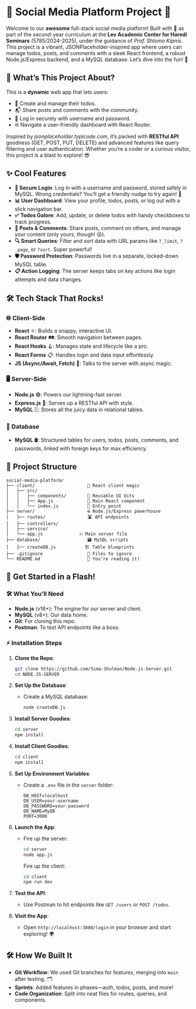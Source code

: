 # 🌟 Social Media Platform Project 🚀

Welcome to our **awesome** full-stack social media platform! Built with 💖 as part of the second-year curriculum at the **Lev Academic Center for Haredi Seminars** (5785/2024-2025), under the guidance of *Prof. Shlomo Kipnis*. This project is a vibrant, JSONPlaceholder-inspired app where users can manage todos, posts, and comments with a sleek React frontend, a robust Node.js/Express backend, and a MySQL database. Let’s dive into the fun! 🎉

## 🎈 What’s This Project About?

This is a **dynamic** web app that lets users:

- 📝 Create and manage their todos.
- 📬 Share posts and comments with the community.
- 🔐 Log in securely with username and password.
- 🌐 Navigate a user-friendly dashboard with React Router.

Inspired by *jsonplaceholder.typicode.com*, it’s packed with **RESTful API** goodness (GET, POST, PUT, DELETE) and advanced features like query filtering and user authentication. Whether you’re a coder or a curious visitor, this project is a blast to explore! 😎

## ✨ Cool Features

- **🔑 Secure Login**: Log in with a username and password, stored safely in MySQL. Wrong credentials? You’ll get a friendly nudge to try again! 🚫
- **📊 User Dashboard**: View your profile, todos, posts, or log out with a slick navigation bar.
- **✅ Todos Galore**: Add, update, or delete todos with handy checkboxes to track progress.
- **💬 Posts & Comments**: Share posts, comment on others, and manage your content (only yours, though! 😜).
- **🔍 Smart Queries**: Filter and sort data with URL params like `?_limit`, `?_page`, or `?sort`. Super powerful!
- **🛡️ Password Protection**: Passwords live in a separate, locked-down MySQL table.
- **📋 Action Logging**: The server keeps tabs on key actions like login attempts and data changes.

## 🛠️ Tech Stack That Rocks!

### 🌐 Client-Side

- **React** ⚛️: Builds a snappy, interactive UI.
- **React Router** 🛤️: Smooth navigation between pages.
- **React Hooks** 🪝: Manages state and lifecycle like a pro.
- **React Forms** 📋: Handles login and data input effortlessly.
- **JS (Async/Await, Fetch)** 🚀: Talks to the server with async magic.

### 🖥️ Server-Side

- **Node.js** 🟢: Powers our lightning-fast server.
- **Express.js** 📡: Serves up a RESTful API with style.
- **MySQL** 🗄️: Stores all the juicy data in relational tables.

### 💾 Database

- **MySQL** 🛢️: Structured tables for users, todos, posts, comments, and passwords, linked with foreign keys for max efficiency.

## 📂 Project Structure

```
social-media-platform/
├── client/                    🌈 React client magic
│   ├── src/
│   │   ├── components/        🧩 Reusable UI bits
│   │   ├── App.js             🎨 Main React component
│   │   └── index.js           🚪 Entry point
├── server/                    ⚙️ Node.js/Express powerhouse
│   ├── routes/                🛣️ API endpoints
│   ├── controllers/        
│   ├── service/           
│   └── app.js              🔥 Main server file
├── database/                  🗃️ MySQL scripts
│   ├── createDB.js           🏗️ Table blueprints
├── .gitignore                 🙈 Files to ignore
└── README.md                  📖 You’re reading it!
```

## 🚀 Get Started in a Flash!

### 🛠️ What You’ll Need

- **Node.js** (v16+): The engine for our server and client.
- **MySQL** (v8+): Our data home.
- **Git**: For cloning this repo.
- **Postman**: To test API endpoints like a boss.

### ⚡ Installation Steps

1. **Clone the Repo**:

   ```bash
   git clone https://github.com/Sima-Shulman/Node.js-Server.git
   cd NODE.JS-SERVER
   ```

2. **Set Up the Database**:

   - Create a MySQL database:

     ```bash
     node createDB.js
     ```

3. **Install Server Goodies**:

   ```bash
   cd server
   npm install
   ```

4. **Install Client Goodies**:

   ```bash
   cd client
   npm install
   ```

5. **Set Up Environment Variables**:

   - Create a `.env` file in the `server` folder:

     ```
     DB_HOST=localhost
     DB_USER=your-username
     DB_PASSWORD=your-password
     DB_NAME=MyDB
     PORT=3000
     ```

6. **Launch the App**:

   - Fire up the server:

     ```bash
     cd server
     node app.js
     
     ```

     Fire up the client:

     ```bash
     cd client
     npm run dev
     ```

7. **Test the API**:

   - Use Postman to hit endpoints like `GET /users` or `POST /todos`.

8. **Visit the App**:

   - Open `http://localhost:3000/login` in your browser and start exploring! 🌍

## 🛠️ How We Built It

- **Git Workflow**: We used Git branches for features, merging into `main` after testing. 🗂️
- **Sprints**: Added features in phases—auth, todos, posts, and more!
- **Code Organization**: Split into neat files for routes, queries, and components.
